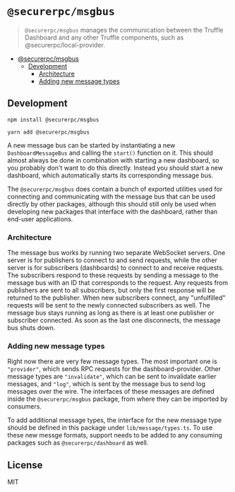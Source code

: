 # `@securerpc/msgbus`

> `@securerpc/msgbus` manages the communication between the Truffle Dashboard and any other Truffle components, such as @securerpc/local-provider.

- [@securerpc/msgbus](#--securerpc-msgbus-)
  * [Development](#development)
    + [Architecture](#architecture)
    + [Adding new message types](#adding-new-message-types)




## Development

```
npm install @securerpc/msgbus
```

```
yarn add @securerpc/msgbus
```

A new message bus can be started by instantiating a new `DashboardMessageBus`
and calling the `start()` function on it. This should almost always be done in
combination with starting a new dashboard, so you probably don't want to do this
directly. Instead you should start a new dashboard, which automatically starts
its corresponding message bus.

The `@securerpc/msgbus` does contain a bunch of exported utilities used for
connecting and communicating with the message bus that can be used directly by
other packages, although this should still only be used when developing new
packages that interface with the dashboard, rather than end-user applications.

### Architecture

The message bus works by running two separate WebSocket servers. One server is
for publishers to connect to and send requests, while the other server is for
subscribers (dashboards) to connect to and receive requests. The subscribers
respond to these requests by sending a message to the message bus with an ID
that corresponds to the request. Any requests from publishers are sent to all
subscribers, but only the first response will be returned to the publisher. When
new subscribers connect, any "unfulfilled" requests will be sent to the newly
connected subscribers as well. The message bus stays running as long as there is
at least one publisher _or_ subscriber connected. As soon as the last one
disconnects, the message bus shuts down.

### Adding new message types

Right now there are very few message types. The most important one is
`"provider"`, which sends RPC requests for the dashboard-provider. Other message
types are `"invalidate"`, which can be sent to invalidate earlier messages, and
`"log"`, which is sent by the message bus to send log messages over the wire.
The interfaces of these messages are defined inside the `@securerpc/msgbus`
package, from where they can be imported by consumers.

To add additional message types, the interface for the new message type should
be defined in this package under `lib/message/types.ts`. To use these new messge
formats, support needs to be added to any consuming packages such as
`@securerpc/dashboard` as well.

## License

MIT
